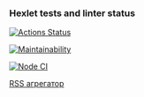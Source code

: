 ### Hexlet tests and linter status

[![Actions Status](https://github.com/MussonTMN/frontend-project-11/workflows/hexlet-check/badge.svg)](https://github.com/MussonTMN/frontend-project-11/actions)

[![Maintainability](https://api.codeclimate.com/v1/badges/e6bc3771cdaec0d60c0d/maintainability)](https://codeclimate.com/github/MussonTMN/frontend-project-11/maintainability)

[![Node CI](https://github.com/MussonTMN/frontend-project-11/actions/workflows/nodejs.yml/badge.svg?event=push)](https://github.com/MussonTMN/frontend-project-11/actions/workflows/nodejs.yml)

[RSS агрегатор](https://frontend-project-11-roan-nine.vercel.app/)
